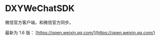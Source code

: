 DXYWeChatSDK
============

微信官方客户端，和微信官方同步。

最新为 1.6 版：
[https://open.weixin.qq.com/](https://open.weixin.qq.com/)